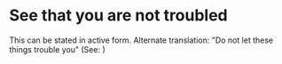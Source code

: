 
# See that you are not troubled
This can be stated in active form. Alternate translation: "Do not let these things trouble you" (See: )